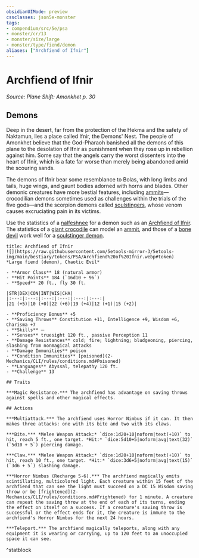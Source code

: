 ```yaml
---
obsidianUIMode: preview
cssclasses: json5e-monster
tags:
- compendium/src/5e/psa
- monster/cr/13
- monster/size/large
- monster/type/fiend/demon
aliases: ["Archfiend of Ifnir"]
---
```

# Archfiend of Ifnir
*Source: Plane Shift: Amonkhet p. 30*  

## Demons

Deep in the desert, far from the protection of the Hekma and the safety of Naktamun, lies a place called Ifnir, the Demons' Nest. The people of Amonkhet believe that the God-Pharaoh banished all the demons of this plane to the desolation of Ifnir as punishment when they rose up in rebellion against him. Some say that the angels carry the worst dissenters into the heart of Ifnir, which is a fate far worse than merely being abandoned amid the scouring sands.

The demons of Ifnir bear some resemblance to Bolas, with long limbs and tails, huge wings, and gaunt bodies adorned with horns and blades. Other demonic creatures have more bestial features, including [ammits](2-Mechanics/CLI/bestiary/beast/ammit-psa.md)—crocodilian demons sometimes used as challenges within the trials of the five gods—and the scorpion demons called [soulstingers](2-Mechanics/CLI/bestiary/fiend/soulstinger-demon-psa.md), whose venom causes excruciating pain in its victims.

Use the statistics of a [nalfeshnee](2-Mechanics/CLI/bestiary/fiend/nalfeshnee.md) for a demon such as an [Archfiend of Ifnir](2-Mechanics/CLI/bestiary/fiend/archfiend-of-ifnir-psa.md). The statistics of a [giant crocodile](2-Mechanics/CLI/bestiary/beast/giant-crocodile.md) can model an [ammit](2-Mechanics/CLI/bestiary/beast/ammit-psa.md), and those of a [bone devil](2-Mechanics/CLI/bestiary/fiend/bone-devil.md) work well for a [soulstinger demon](2-Mechanics/CLI/bestiary/fiend/soulstinger-demon-psa.md).

```ad-statblock
title: Archfiend of Ifnir
![](https://raw.githubusercontent.com/5etools-mirror-3/5etools-img/main/bestiary/tokens/PSA/Archfiend%20of%20Ifnir.webp#token)
*Large fiend (demon), Chaotic Evil*

- **Armor Class** 18 (natural armor)
- **Hit Points** 184 (`16d10 + 96`)
- **Speed** 20 ft., fly 30 ft.

|STR|DEX|CON|INT|WIS|CHA|
|:---:|:---:|:---:|:---:|:---:|:---:|
|21 (+5)|10 (+0)|22 (+6)|19 (+4)|12 (+1)|15 (+2)|

- **Proficiency Bonus** +5
- **Saving Throws** Constitution +11, Intelligence +9, Wisdom +6, Charisma +7
- **Skills** ⏤
- **Senses** truesight 120 ft., passive Perception 11
- **Damage Resistances** cold; fire; lightning; bludgeoning, piercing, slashing from nonmagical attacks
- **Damage Immunities** poison
- **Condition Immunities** [poisoned](2-Mechanics/CLI/rules/conditions.md#Poisoned)
- **Languages** Abyssal, telepathy 120 ft.
- **Challenge** 13

## Traits

***Magic Resistance.*** The archfiend has advantage on saving throws against spells and other magical effects.

## Actions

***Multiattack.*** The archfiend uses Horror Nimbus if it can. It then makes three attacks: one with its bite and two with its claws.

***Bite.*** *Melee Weapon Attack:* `dice:1d20+10|noform|text(+10)` to hit, reach 5 ft., one target. *Hit:* `dice:5d10+5|noform|avg|text(32)` (`5d10 + 5`) piercing damage.

***Claw.*** *Melee Weapon Attack:* `dice:1d20+10|noform|text(+10)` to hit, reach 10 ft., one target. *Hit:* `dice:3d6+5|noform|avg|text(15)` (`3d6 + 5`) slashing damage.

***Horror Nimbus (Recharge 5-6).*** The archfiend magically emits scintillating, multicolored light. Each creature within 15 feet of the archfiend that can see the light must succeed on a DC 15 Wisdom saving throw or be [frightened](2-Mechanics/CLI/rules/conditions.md#Frightened) for 1 minute. A creature can repeat the saving throw at the end of each of its turns, ending the effect on itself on a success. If a creature's saving throw is successful or the effect ends for it, the creature is immune to the archfiend's Horror Nimbus for the next 24 hours.

***Teleport.*** The archfiend magically teleports, along with any equipment it is wearing or carrying, up to 120 feet to an unoccupied space it can see.
```
^statblock